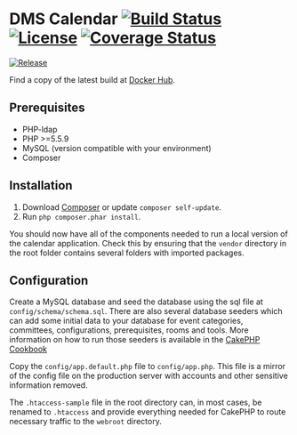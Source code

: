 # DMS Calendar [![Build Status](https://travis-ci.org/Dallas-Makerspace/calendar.svg?branch=master)](https://travis-ci.org/Dallas-Makerspace/calendar) [![License](https://img.shields.io/github/license/Dallas-Makerspace/calendar.svg?style=flat-square)](https://github.com/Dallas-Makerspace/calendar/blob/master/LICENCE) [![Coverage Status](https://coveralls.io/repos/github/Dallas-Makerspace/calendar/badge.svg?branch=master)](https://coveralls.io/github/Dallas-Makerspace/calendar?branch=master)
[![Release](https://img.shields.io/github/tag/Dallas-Makerspace/calendar.svg?style=flat-square)](https://github.com/Dallas-Makerspace/calendar/tags)

Find a copy of the latest build at [Docker Hub](https://hub.docker.com/r/dallasmakerspace/calendar/).

## Prerequisites

* PHP-ldap
* PHP >=5.5.9
* MySQL (version compatible with your environment)
* Composer

## Installation

1. Download [Composer](http://getcomposer.org/doc/00-intro.md) or update `composer self-update`.
2. Run `php composer.phar install`.

You should now have all of the components needed to run a local version of the calendar application. Check this by ensuring that the `vendor` directory in the root folder contains several folders with imported packages.

## Configuration

Create a MySQL database and seed the database using the sql file at `config/schema/schema.sql`. There are also several database seeders which can add some initial data to your database for event categories, committees, configurations, prerequisites, rooms and tools. More information on how to run those seeders is available in the [CakePHP Cookbook](https://book.cakephp.org/3.0/en/migrations.html#seed-seeding-your-database)

Copy the `config/app.default.php` file to `config/app.php`. This file is a mirror of the config file on the production server with accounts and other sensitive information removed.

The `.htaccess-sample` file in the root directory can, in most cases, be renamed to `.htaccess` and provide everything needed for CakePHP to route necessary traffic to the `webroot` directory.

